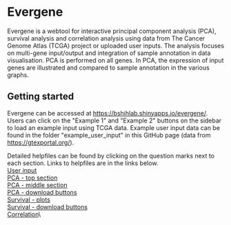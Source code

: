 # Evergene
Evergene is a webtool for interactive principal component analysis (PCA), survival analysis and correlation analysis using data from The Cancer Genome Atlas (TCGA) project or uploaded user inputs. The analysis focuses on multi-gene input/output and integration of sample annotation in data visualisation.
PCA is performed on all genes. In PCA, the expression of input genes are illustrated and compared to sample annotation in the various graphs.

## Getting started
Evergene can be accessed at https://bshihlab.shinyapps.io/evergene/. Users can click on the "Example 1" and "Example 2" buttons on the sidebar to load an example input using TCGA data. Example user input data can be found in the folder "example_user_input" in this GitHub page (data from https://gtexportal.org/).

Detailed helpfiles can be found by clicking on the question marks next to each section. Links to helpfiles are in the links below.\
[User input](https://github.com/bshihlab/evergene/blob/main/evergene/helpfiles/userinput.md)\
[PCA - top section](https://github.com/bshihlab/evergene/blob/main/evergene/helpfiles/pca1.md)\
[PCA - middle section](https://github.com/bshihlab/evergene/blob/main/evergene/helpfiles/pca1.md)\
[PCA - download buttons](https://github.com/bshihlab/evergene/blob/main/evergene/helpfiles/pca3.md)\
[Survival - plots](https://github.com/bshihlab/evergene/blob/main/evergene/helpfiles/survival1.md)\
[Survival - download buttons](https://github.com/bshihlab/evergene/blob/main/evergene/helpfiles/survival2.md)\
[Correlation](https://github.com/bshihlab/evergene/blob/main/evergene/helpfiles/correlation.md)\
